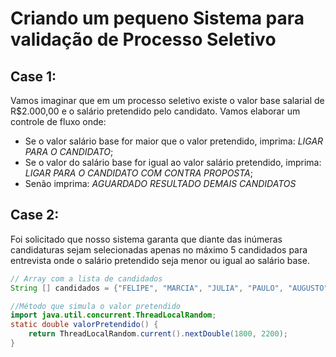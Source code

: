 # Criando um pequeno Sistema para validação de Processo Seletivo

## Case 1:
Vamos imaginar que em um processo seletivo existe o valor base salarial de R$2.000,00 e o salário pretendido pelo candidato.
Vamos elaborar um controle de fluxo onde:

* Se o valor salário base for maior que o valor pretendido, imprima: *LIGAR PARA O CANDIDATO*;
* Se o valor do salário base for igual ao valor salário pretendido, imprima: *LIGAR PARA O CANDIDATO COM CONTRA PROPOSTA*;
* Senão imprima: *AGUARDADO RESULTADO DEMAIS CANDIDATOS*

## Case 2: 
Foi solicitado que nosso sistema garanta que diante das inúmeras candidaturas sejam selecionadas apenas no máximo 
5 candidados para entrevista onde o salário pretendido seja menor ou igual ao salário base.

```java
// Array com a lista de candidados 
String [] candidados = {"FELIPE", "MARCIA", "JULIA", "PAULO", "AUGUSTO", "MONICA", "FABRICIO", "MIRELA", "DANIELA", "JORGE"}

//Método que simula o valor pretendido
import java.util.concurrent.ThreadLocalRandom;
static double valorPretendido() { 
    return ThreadLocalRandom.current().nextDouble(1800, 2200);
}
```
